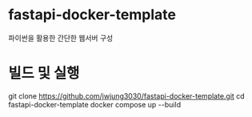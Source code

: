 # fastapi-docker-template
파이썬을 활용한 간단한 웹서버 구성

# 빌드 및 실행
git clone https://github.com/jwjung3030/fastapi-docker-template.git
cd fastapi-docker-template
docker compose up --build
